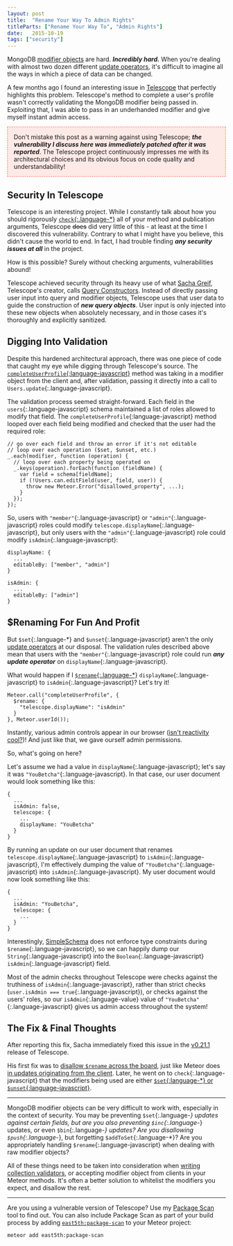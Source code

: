 ```yaml
---
layout: post
title:  "Rename Your Way To Admin Rights"
titleParts: ["Rename Your Way To", "Admin Rights"]
date:   2015-10-19
tags: ["security"]
---
```


MongoDB [modifier objects](http://docs.meteor.com/#/full/modifiers) are hard. ___Incredibly hard.___ When you're dealing with almost two dozen different [update operators](https://docs.mongodb.org/manual/reference/operator/update/), it's difficult to imagine all the ways in which a piece of data can be changed.

A few months ago I found an interesting issue in [Telescope](http://www.telescopeapp.org/) that perfectly highlights this problem. Telescope's method to complete a user's profile wasn't correctly validating the MongoDB modifier being passed in. Exploiting that, I was able to pass in an underhanded modifier and give myself instant admin access.

<p style="border: 1px dashed tomato; padding: 1em; background-color: rgba(255, 99, 71, 0.125);">Don't mistake this post as a warning against using Telescope; <b><i>the vulnerability I discuss here was immediately patched after it was reported</i></b>. The Telescope project continuously impresses me with its architectural choices and its obvious focus on code quality and understandability!</p>

## Security In Telescope

Telescope is an interesting project. While I constantly talk about how you should rigorously [`check`{:.language-*}](http://docs.meteor.com/#/full/check_package) all of your method and publication arguments, Telescope <strike>does</strike> did very little of this - at least at the time I discovered this vulnerability. Contrary to what I might have you believe, this didn't cause the world to end. In fact, I had trouble finding ___any security issues at all___ in the project.

How is this possible? Surely without checking arguments, vulnerabilities abound!

Telescope achieved security through its heavy use of what [Sacha Greif](http://sachagreif.com/), Telescope's creator, calls [Query Constructors](https://www.discovermeteor.com/blog/query-constructors/). Instead of directly passing user input into query and modifier objects, Telescope uses that user data to guide the construction of ___new query objects___. User input is only injected into these new objects when absolutely necessary, and in those cases it's thoroughly and explicitly sanitized.

## Digging Into Validation

Despite this hardened architectural approach, there was one piece of code that caught my eye while digging through Telescope's source. The [`completeUserProfile`{:language-javascript}](https://github.com/TelescopeJS/Telescope/blob/af655c95711840df61f3c9df3020259f2098be77/packages/telescope-users/lib/methods.js#L12-L53) method was taking in a modifier object from the client and, after validation, passing it directly into a call to `Users.update`{:.language-javascript}.

The validation process seemed straight-forward. Each field in the `users`{:.language-javascript} schema maintained a list of roles allowed to modify that field. The `completeUserProfile`{:language-javascript} method looped over each field being modified and checked that the user had the required role:

<pre class="language-javascript"><code class="language-javascript">// go over each field and throw an error if it's not editable
// loop over each operation ($set, $unset, etc.)
_.each(modifier, function (operation) {
  // loop over each property being operated on
  _.keys(operation).forEach(function (fieldName) {
    var field = schema[fieldName];
    if (!Users.can.editField(user, field, user)) {
      throw new Meteor.Error("disallowed_property", ...);
    }
  });
});
</code></pre>

So, users with `"member"`{:.language-javascript} or `"admin"`{:.language-javascript} roles could modify `telescope.displayName`{:.language-javascript}, but only users with the `"admin"`{:.language-javascript} role could modify `isAdmin`{:.language-javascript}:

<pre class="language-javascript"><code class="language-javascript">displayName: {
  ...
  editableBy: ["member", "admin"]
}
</code></pre>

<pre class="language-javascript"><code class="language-javascript">isAdmin: {
  ...
  editableBy: ["admin"]
}
</code></pre>

## $Renaming For Fun And Profit

But `$set`{:.language-*} and `$unset`{:.language-javascript} aren't the only [update operators](https://docs.mongodb.org/manual/reference/operator/update/) at our disposal. The validation rules described above mean that users with the `"member"`{:.language-javascript} role could run ___any update operator___ on `displayName`{:.language-javascript}.

What would happen if I [`$rename`{:.language-*}](https://docs.mongodb.org/manual/reference/operator/update/rename/) `displayName`{:.language-javascript} to `isAdmin`{:.language-javascript}? Let's try it!

<pre class="language-javascript"><code class="language-javascript">Meteor.call("completeUserProfile", {
  $rename: {
    "telescope.displayName": "isAdmin"
  }
}, Meteor.userId());
</code></pre>

Instantly, various admin controls appear in our browser ([isn't reactivity cool?](http://blog.east5th.co/2014/12/02/meteor-first-impressions/))! And just like that, we gave ourself admin permissions.

So, what's going on here?

Let's assume we had a value in `displayName`{:.language-javascript}; let's say it was `"YouBetcha"`{:.language-javascript}. In that case, our user document would look something like this:

<pre class="language-javascript"><code class="language-javascript">{
  ...
  isAdmin: false,
  telescope: {
    ...
    displayName: "YouBetcha"
  }
}
</code></pre>

By running an update on our user document that renames `telescope.displayName`{:.language-javascript} to `isAdmin`{:.language-javascript}, I'm effectively dumping the value of `"YouBetcha"`{:.language-javascript} into `isAdmin`{:.language-javascript}. My user document would now look something like this:

<pre class="language-javascript"><code class="language-javascript">{
  ...
  isAdmin: "YouBetcha",
  telescope: {
    ...
  }
}
</code></pre>

Interestingly, [SimpleSchema](https://github.com/aldeed/meteor-simple-schema) does not enforce type constraints during `$rename`{:.language-javascript}, so we can happily dump our `String`{:.language-javascript} into the `Boolean`{:.language-javascript} `isAdmin`{:.language-javascript} field.

Most of the admin checks throughout Telescope were checks against the truthiness of `isAdmin`{:.language-javascript}, rather than strict checks (`user.isAdmin === true`{:.language-javascript}), or checks against the users' roles, so our `isAdmin`{:.language-value} value of `"YouBetcha"`{:.language-javascript} gives us admin access throughout the system!

## The Fix & Final Thoughts

After reporting this fix, Sacha immediately fixed this issue in the [v0.21.1](https://github.com/TelescopeJS/Telescope/blob/master/History.md#v0211-slugscope) release of Telescope.

His first fix was to [disallow `$rename` across the board](https://github.com/TelescopeJS/Telescope/commit/7e518007f1bf8b09f88977554abe11f489a2caf1), just like Meteor does [in updates originating from the client](http://blog.east5th.co/2015/07/14/why-is-rename-disallowed/). Later, he went on to `check`{:.language-javascript} that the modifiers being used are either [`$set`{:language-*} or `$unset`{:language-javascript}](https://github.com/TelescopeJS/Telescope/blob/v0.22.1/packages/telescope-users/lib/methods.js#L14).

<hr/>

MongoDB modifier objects can be very difficult to work with, especially in the context of security. You may be preventing `$set`{:.language-*} updates against certain fields, but are you also preventing `$inc`{:.language-*} updates, or even `$bin`{:.language-*} updates? Are you disallowing `$push`{:.language-*}, but forgetting `$addToSet`{:.language-*}? Are you appropriately handling `$rename`{:.language-javascript} when dealing with raw modifier objects?

All of these things need to be taken into consideration when [writing collection validators](http://blog.east5th.co/2015/06/15/allow-and-deny-challenge-check-yourself/), or accepting modifier object from clients in your Meteor methods. It's often a better solution to whitelist the modifiers you expect, and disallow the rest.

<hr/>

Are you using a vulnerable version of Telescope? Use my [Package Scan](http://scan.east5th.co/) tool to find out. You can also include Package Scan as part of your build process by adding [`east5th:package-scan`](https://github.com/East5th/package-scan) to your Meteor project:

<pre class="language-bash"><code class="language-bash">meteor add east5th:package-scan
</code></pre>
